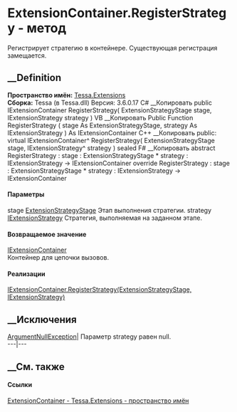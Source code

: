 # ExtensionContainer.RegisterStrategy - метод
Регистрирует стратегию в контейнере. Существующая регистрация замещается.
## __Definition
 **Пространство имён:** [Tessa.Extensions](N_Tessa_Extensions.htm)  
 **Сборка:** Tessa (в Tessa.dll) Версия: 3.6.0.17
C# __Копировать
     public IExtensionContainer RegisterStrategy(
    	ExtensionStrategyStage stage,
    	IExtensionStrategy strategy
    )
VB __Копировать
     Public Function RegisterStrategy ( 
    	stage As ExtensionStrategyStage,
    	strategy As IExtensionStrategy
    ) As IExtensionContainer
C++ __Копировать
     public:
    virtual IExtensionContainer^ RegisterStrategy(
    	ExtensionStrategyStage stage, 
    	IExtensionStrategy^ strategy
    ) sealed
F# __Копировать
     abstract RegisterStrategy : 
            stage : ExtensionStrategyStage * 
            strategy : IExtensionStrategy -> IExtensionContainer 
    override RegisterStrategy : 
            stage : ExtensionStrategyStage * 
            strategy : IExtensionStrategy -> IExtensionContainer 
#### Параметры
stage [ExtensionStrategyStage](T_Tessa_Extensions_ExtensionStrategyStage.htm)
    Этап выполнения стратегии.
strategy [IExtensionStrategy](T_Tessa_Extensions_IExtensionStrategy.htm)
    Стратегия, выполняемая на заданном этапе.
#### Возвращаемое значение
[IExtensionContainer](T_Tessa_Extensions_IExtensionContainer.htm)  
Контейнер для цепочки вызовов.
#### Реализации
[IExtensionContainer.RegisterStrategy(ExtensionStrategyStage,
IExtensionStrategy)](M_Tessa_Extensions_IExtensionContainer_RegisterStrategy.htm)  
##  __Исключения
[ArgumentNullException](https://learn.microsoft.com/dotnet/api/system.argumentnullexception)|
Параметр strategy равен null.  
---|---  
## __См. также
#### Ссылки
[ExtensionContainer - ](T_Tessa_Extensions_ExtensionContainer.htm)
[Tessa.Extensions - пространство имён](N_Tessa_Extensions.htm)
